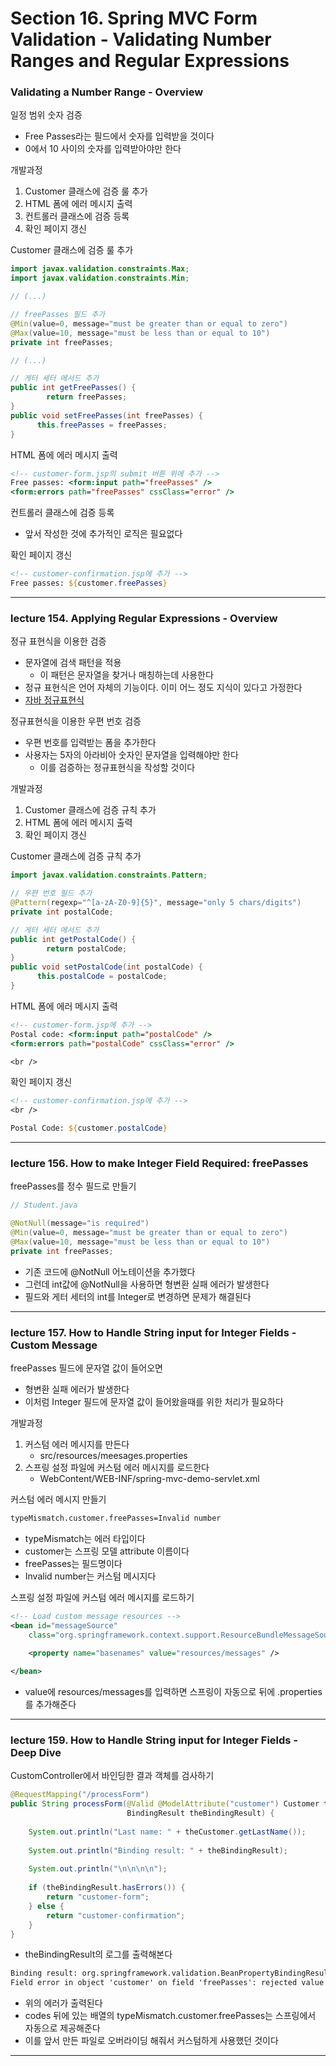 # Section 16. Spring MVC Form Validation - Validating Number Ranges and Regular Expressions

### Validating a Number Range - Overview

일정 범위 숫자 검증
* Free Passes라는 필드에서 숫자를 입력받을 것이다
* 0에서 10 사이의 숫자를 입력받아야만 한다

개발과정
1. Customer 클래스에 검증 룰 추가
2. HTML 폼에 에러 메시지 출력
3. 컨트롤러 클래스에 검증 등록
4. 확인 페이지 갱신

Customer 클래스에 검증 룰 추가
```java
import javax.validation.constraints.Max;
import javax.validation.constraints.Min;

// (...)

// freePasses 필드 추가
@Min(value=0, message="must be greater than or equal to zero")
@Max(value=10, message="must be less than or equal to 10")
private int freePasses;

// (...)

// 게터 세터 메서드 추가
public int getFreePasses() {
		return freePasses;
}
public void setFreePasses(int freePasses) {
	  this.freePasses = freePasses;
}
```

HTML 폼에 에러 메시지 출력
```jsp
<!-- customer-form.jsp의 submit 버튼 위에 추가 -->
Free passes: <form:input path="freePasses" />
<form:errors path="freePasses" cssClass="error" />
```

컨트롤러 클래스에 검증 등록
* 앞서 작성한 것에 추가적인 로직은 필요없다

확인 페이지 갱신
```jsp
<!-- customer-confirmation.jsp에 추가 -->
Free passes: ${customer.freePasses}
```

---

### lecture 154. Applying Regular Expressions - Overview

정규 표현식을 이용한 검증
* 문자열에 검색 패턴을 적용
  - 이 패턴은 문자열을 찾거나 매칭하는데 사용한다
* 정규 표현식은 언어 자체의 기능이다. 이미 어느 정도 지식이 있다고 가정한다
* <a href="https://docs.oracle.com/javase/tutorial/essential/regex/">자바 정규표현식</a>

정규표현식을 이용한 우편 번호 검증
* 우편 번호를 입력받는 폼을 추가한다
* 사용자는 5자의 아라비아 숫자인 문자열을 입력해야만 한다
  - 이를 검증하는 정규표현식을 작성할 것이다

개발과정
1. Customer 클래스에 검증 규칙 추가
2. HTML 폼에 에러 메시지 출력
3. 확인 페이지 갱신

Customer 클래스에 검증 규칙 추가
```java
import javax.validation.constraints.Pattern;

// 우편 번호 필드 추가
@Pattern(regexp="^[a-zA-Z0-9]{5}", message="only 5 chars/digits")
private int postalCode;

// 게터 세터 메서드 추가
public int getPostalCode() {
		return postalCode;
}
public void setPostalCode(int postalCode) {
	  this.postalCode = postalCode;
}
```

HTML 폼에 에러 메시지 출력
```jsp
<!-- customer-form.jsp에 추가 -->
Postal code: <form:input path="postalCode" />
<form:errors path="postalCode" cssClass="error" />

<br />
```

확인 페이지 갱신
```jsp
<!-- customer-confirmation.jsp에 추가 -->
<br />

Postal Code: ${customer.postalCode}
```

---

### lecture 156. How to make Integer Field Required: freePasses

freePasses를 정수 필드로 만들기
```java
// Student.java

@NotNull(message="is required")
@Min(value=0, message="must be greater than or equal to zero")
@Max(value=10, message="must be less than or equal to 10")
private int freePasses;
```
* 기존 코드에 @NotNull 어노테이션을 추가했다
* 그런데 int값에 @NotNull을 사용하면 형변환 실패 에러가 발생한다
* 필드와 게터 세터의 int를 Integer로 변경하면 문제가 해결된다

---

### lecture 157. How to Handle String input for Integer Fields - Custom Message

freePasses 필드에 문자열 값이 들어오면
* 형변환 실패 에러가 발생한다
* 이처럼 Integer 필드에 문자열 값이 들어왔을때를 위한 처리가 필요하다

개발과정
1. 커스텀 에러 메시지를 만든다
   * src/resources/meesages.properties
2. 스프링 설정 파일에 커스텀 에러 메시지를 로드한다
   * WebContent/WEB-INF/spring-mvc-demo-servlet.xml

커스텀 에러 메시지 만들기
```txt
typeMismatch.customer.freePasses=Invalid number
```
* typeMismatch는 에러 타입이다
* customer는 스프링 모델 attribute 이름이다
* freePasses는 필드명이다
* Invalid number는 커스텀 메시지다

스프링 설정 파일에 커스텀 에러 메시지를 로드하기
```xml
<!-- Load custom message resources -->
<bean id="messageSource"
    class="org.springframework.context.support.ResourceBundleMessageSource">
    
    <property name="basenames" value="resources/messages" />

</bean>
```
* value에 resources/messages를 입력하면 스프링이 자동으로 뒤에 .properties를 추가해준다

---

### lecture 159. How to Handle String input for Integer Fields - Deep Dive

CustomController에서 바인딩한 결과 객체를 검사하기
```java
@RequestMapping("/processForm")
public String processForm(@Valid @ModelAttribute("customer") Customer theCustomer,
		                  BindingResult theBindingResult) {
	
	System.out.println("Last name: " + theCustomer.getLastName());
	
	System.out.println("Binding result: " + theBindingResult);
	
	System.out.println("\n\n\n\n");
	
	if (theBindingResult.hasErrors()) {
		return "customer-form";
	} else {
		return "customer-confirmation";
	}
}
```
* theBindingResult의 로그를 출력해본다

```txt  
Binding result: org.springframework.validation.BeanPropertyBindingResult: 1 errors
Field error in object 'customer' on field 'freePasses': rejected value [abdasb]; codes [typeMismatch.customer.freePasses,typeMismatch.freePasses,typeMismatch.java.lang.Integer,typeMismatch]; arguments [org.springframework.context.support.DefaultMessageSourceResolvable: codes [customer.freePasses,freePasses]; arguments []; default message [freePasses]]; default message [Failed to convert property value of type 'java.lang.String' to required type 'java.lang.Integer' for property 'freePasses'; nested exception is java.lang.NumberFormatException: For input string: "abdasb"]
```
* 위의 에러가 출력된다
* codes 뒤에 있는 배열의 typeMismatch.customer.freePasses는 스프링에서 자동으로 제공해준다
* 이를 앞서 만든 파일로 오버라이딩 해줘서 커스텀하게 사용했던 것이다

---
